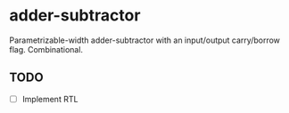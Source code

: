# adder-subtractor

Parametrizable-width adder-subtractor with an input/output carry/borrow flag. Combinational.


## TODO
- [ ] Implement RTL

